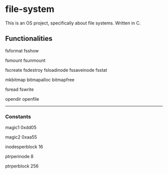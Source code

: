 # file-system

This is an OS project, specifically about file systems. Written in C.

## Functionalities

fsformat
fsshow

fsmount
fsunmount

fscreate
fsdestroy
fsloadinode
fssaveinode
fsstat

mkbitmap
bitmapalloc
bitmapfree

fsread
fswrite

opendir
openfile

---

### Constants

magic1 0xdd05

magic2 0xaa55

inodesperblock 16

ptrperinode 8

ptrperblock 256